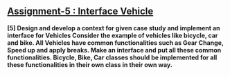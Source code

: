 ## [Assignment-5 : Interface Vehicle](https://github.com/shinchancode/Object-Oriented-Programming-Lab/tree/main/5%20Interface%20Vehicle)

**[5] Design and develop a context for given case study and implement an interface for Vehicles Consider the example of vehicles like bicycle, car and bike. All Vehicles have common functionalities such as Gear Change, Speed up and apply breaks. Make an interface and put all these common functionalities. Bicycle, Bike, Car classes should be implemented for all these functionalities in their own class in their own way.**
